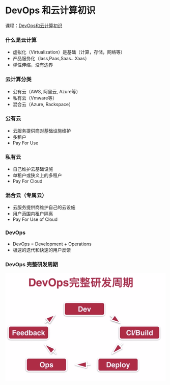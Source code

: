 # DevOps 和云计算初识
课程：[DevOps和云计算初识](https://www.imooc.com/learn/910)
### 什么是云计算
- 虚拟化（Virtualization）是基础（计算，存储，网络等）
- 产品服务化（lass,Paas,Saas...Xaas）
- 弹性伸缩，没有边界

### 云计算分类
- 公有云（AWS, 阿里云, Azure等）
- 私有云（Vmware等）
- 混合云（Azure, Rackspace）

### 公有云
- 云服务提供商对基础设施维护
- 多租户
- Pay For Use

### 私有云
- 自己维护云基础设施
- 单租户或狭义上的多租户
- Pay For Cloud

### 混合云（专属云）
- 云服务提供商维护自己的云设施
- 用户范围内租户隔离
- Pay For Use of Cloud

### DevOps
- DevOps = Development + Operations
- 极速的迭代和快速的用户反馈

### DevOps 完整研发周期
![](images/WX20180604-110020.png)

